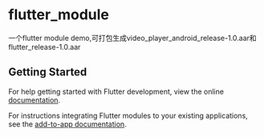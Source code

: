# flutter_module

一个flutter module demo,可打包生成video_player_android_release-1.0.aar和flutter_release-1.0.aar

## Getting Started

For help getting started with Flutter development, view the online
[documentation](https://flutter.dev/).

For instructions integrating Flutter modules to your existing applications,
see the [add-to-app documentation](https://flutter.dev/docs/development/add-to-app).
